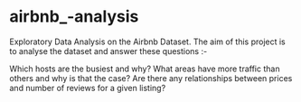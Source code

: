 # airbnb_-analysis
Exploratory Data Analysis on the Airbnb Dataset.
The aim of this project is to analyse the dataset and answer these questions :-

Which hosts are the busiest and why?
What areas have more traffic than others and why is that the case?
Are there any relationships between prices and number of reviews for a given listing?
